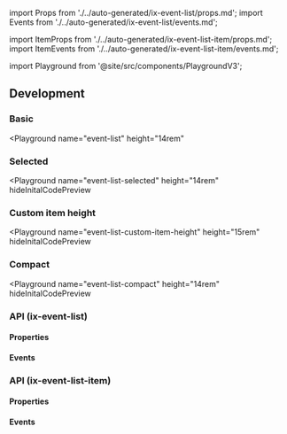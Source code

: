 import Props from './../auto-generated/ix-event-list/props.md';
import Events from './../auto-generated/ix-event-list/events.md';

import ItemProps from './../auto-generated/ix-event-list-item/props.md';
import ItemEvents from './../auto-generated/ix-event-list-item/events.md';

import Playground from '@site/src/components/PlaygroundV3';

## Development

### Basic

<Playground
  name="event-list"
  height="14rem"
  >
</Playground>

### Selected

<Playground
  name="event-list-selected"
  height="14rem"
  hideInitalCodePreview
  >
</Playground>

### Custom item height

<Playground
  name="event-list-custom-item-height"
  height="15rem"
  hideInitalCodePreview
  >
</Playground>

### Compact

<Playground
  name="event-list-compact"
  height="14rem"
  hideInitalCodePreview
  >
</Playground>

### API (ix-event-list)

#### Properties

<Props />

#### Events

<Events />

### API (ix-event-list-item)

#### Properties

<ItemProps />

#### Events

<ItemEvents />
